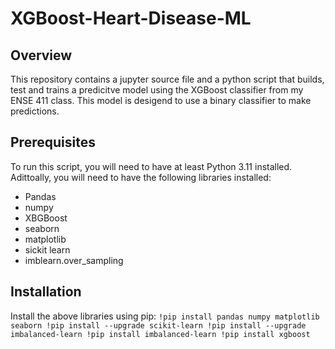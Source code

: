 # XGBoost-Heart-Disease-ML
## Overview
This repository contains a jupyter source file and a python script  that builds, test and trains a predicitve model using the XGBoost classifier from my ENSE 411 class. This model is desigend to use a binary classifier to make predictions. 
## Prerequisites
To run this script, you will need to have at least Python 3.11 installed. Adittoally, you will need to have the following libraries installed:
- Pandas
- numpy
- XBGBoost
- seaborn
- matplotlib
- sickit learn
- imblearn.over_sampling

## Installation
Install the above libraries using pip:
`
!pip install pandas numpy matplotlib seaborn
!pip install --upgrade scikit-learn
!pip install --upgrade imbalanced-learn
!pip install imbalanced-learn
!pip install xgboost
`

